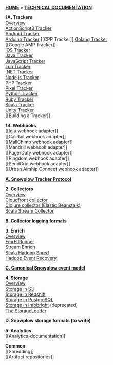 [**HOME**](Home) » [**TECHNICAL DOCUMENTATION**](Snowplow-technical-documentation)

**1A. Trackers**  
[Overview](trackers)  
[ActionScript3 Tracker](ActionScript3-Tracker)  
[Android Tracker](Android-Tracker)  
[Arduino Tracker](Arduino-Tracker) 
[[CPP Tracker]] 
[Golang Tracker](Golang-tracker)  
[[Google AMP Tracker]]  
[iOS Tracker](iOS-Tracker)  
[Java Tracker](Java-Tracker)   
[JavaScript Tracker](javascript-tracker)  
[Lua Tracker](Lua-Tracker)  
[.NET Tracker](.NET-Tracker)  
[Node.js Tracker](Node.js-Tracker)  
[PHP Tracker](PHP-Tracker)  
[Pixel Tracker](pixel-tracker)  
[Python Tracker](Python-Tracker)  
[Ruby Tracker](Ruby-Tracker)  
[Scala Tracker](Scala-Tracker)  
[Unity Tracker](Unity-Tracker)  
[[Building a Tracker]]

**1B. Webhooks**  
[[Iglu webhook adapter]]  
[[CallRail webhook adapter]]  
[[MailChimp webhook adapter]]  
[[Mandrill webhook adapter]]  
[[PagerDuty webhook adapter]]  
[[Pingdom webhook adapter]]  
[[SendGrid webhook adapter]]  
[[Urban Airship Connect webhook adapter]]  

**[A. Snowplow Tracker Protocol](snowplow-tracker-protocol)**  

**2. Collectors**  
[Overview](collectors)  
[Cloudfront collector](cloudfront-collector)  
[Clojure collector (Elastic Beanstalk)](Clojure-collector)   
[Scala Stream Collector](Scala-stream-collector)  

**[B. Collector logging formats](Collector-logging-formats)**  

**3. Enrich**  
[Overview](Enrichment)  
[EmrEtlRunner](EmrEtlRunner)  
[Stream Enrich](Stream-Enrich)  
[Scala Hadoop Shred](Hadoop-Hadoop-Shred)  
[Hadoop Event Recovery](Hadoop-Event-Recovery)  

**[C. Canonical Snowplow event model](canonical-event-model)**  

**4. Storage**  
[Overview](Storage-documentation)  
[Storage in S3](S3-storage)  
[Storage in Redshift](amazon-redshift-storage)  
[Storage in PostgreSQL](postgresql-storage)  
[Storage in Infobright](infobright-storage) (deprecated)  
[The StorageLoader](The-StorageLoader)   

**D. Snowplow storage formats (to write)**

**5. Analytics**  
[[Analytics-documentation]]  

**Common**  
[[Shredding]]  
[[Artifact repositories]]  
